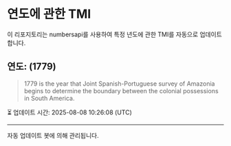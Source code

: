 
# 연도에 관한 TMI

이 리포지토리는 numbersapi를 사용하여 특정 년도에 관한 TMI를 자동으로 업데이트합니다.

## 연도: (1779)
> 1779 is the year that Joint Spanish-Portuguese survey of Amazonia begins to determine the boundary between the colonial possessions in South America.

⏳ 업데이트 시간: 2025-08-08 10:26:08 (UTC)

---
자동 업데이트 봇에 의해 관리됩니다.
